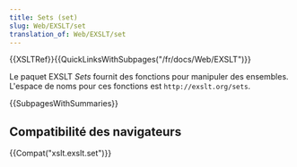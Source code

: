 ```yaml
---
title: Sets (set)
slug: Web/EXSLT/set
translation_of: Web/EXSLT/set
---
```

{{XSLTRef}}{{QuickLinksWithSubpages("/fr/docs/Web/EXSLT")}}

Le paquet EXSLT <i lang="en">Sets</i> fournit des fonctions pour manipuler des ensembles. L'espace de noms pour ces fonctions est `http://exslt.org/sets`.

{{SubpagesWithSummaries}}

## Compatibilité des navigateurs

{{Compat("xslt.exslt.set")}}
